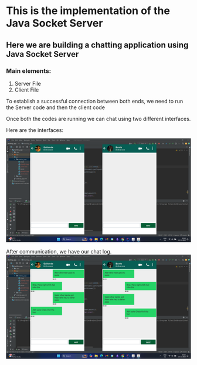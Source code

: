 # This is the implementation of the Java Socket Server 

## Here we are building a chatting application using Java Socket Server 

### Main elements:
1. Server File
2. Client File 

To establish a successful connection between both ends, we need to run the Server code and then the client code <br>

Once both the codes are running we can chat using two different interfaces.  <br>

Here are the interfaces:

![](https://github.com/Vishnuprasadvbhat/javaapp/blob/master/Screenshot%20(114).png)

After communication, we have our chat log.
![](https://github.com/Vishnuprasadvbhat/javaapp/blob/master/Screenshot%20(115).png)
